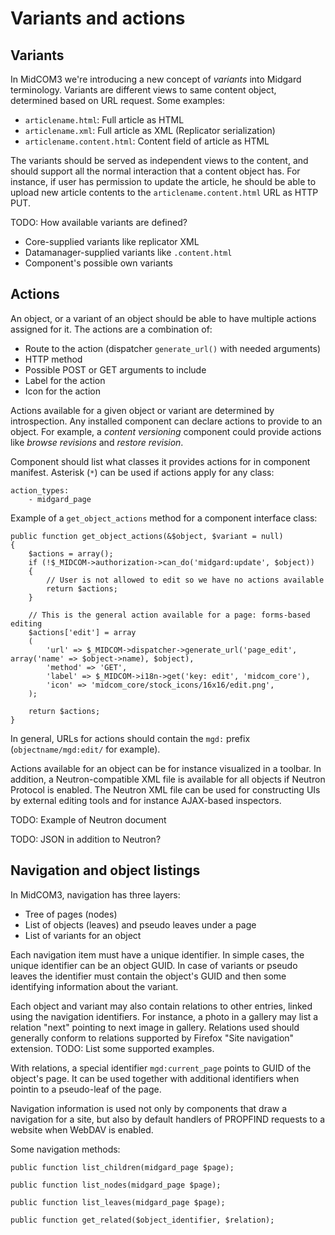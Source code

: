 Variants and actions
====================

## Variants

In MidCOM3 we're introducing a new concept of _variants_ into Midgard terminology. Variants are different views to same content object, determined based on URL request. Some examples:

* `articlename.html`: Full article as HTML
* `articlename.xml`: Full article as XML (Replicator serialization)
* `articlename.content.html`: Content field of article as HTML

The variants should be served as independent views to the content, and should support all the normal interaction that a content object has. For instance, if user has permission to update the article, he should be able to upload new article contents to the `articlename.content.html` URL as HTTP PUT.

TODO: How available variants are defined?

* Core-supplied variants like replicator XML
* Datamanager-supplied variants like `.content.html`
* Component's possible own variants

## Actions

An object, or a variant of an object should be able to have multiple actions assigned for it. The actions are a combination of:

* Route to the action (dispatcher `generate_url()` with needed arguments)
* HTTP method
* Possible POST or GET arguments to include
* Label for the action
* Icon for the action

Actions available for a given object or variant are determined by introspection. Any installed component can declare actions to provide to an object. For example, a _content versioning_ component could provide actions like _browse revisions_ and _restore revision_.

Component should list what classes it provides actions for in component manifest. Asterisk (`*`) can be used if actions apply for any  class:

    action_types:
        - midgard_page

Example of a `get_object_actions` method for a component interface class:

    public function get_object_actions(&$object, $variant = null)
    {
        $actions = array();
        if (!$_MIDCOM->authorization->can_do('midgard:update', $object))
        {
            // User is not allowed to edit so we have no actions available
            return $actions;
        }
        
        // This is the general action available for a page: forms-based editing
        $actions['edit'] = array
        (
            'url' => $_MIDCOM->dispatcher->generate_url('page_edit', array('name' => $object->name), $object),
            'method' => 'GET',
            'label' => $_MIDCOM->i18n->get('key: edit', 'midcom_core'),
            'icon' => 'midcom_core/stock_icons/16x16/edit.png',
        );

        return $actions;
    }

In general, URLs for actions should contain the `mgd:` prefix (`objectname/mgd:edit/` for example).

Actions available for an object can be for instance visualized in a toolbar. In addition, a Neutron-compatible XML file is available for all objects if Neutron Protocol is enabled. The Neutron XML file can be used for constructing UIs by external editing tools and for instance AJAX-based inspectors.

TODO: Example of Neutron document

TODO: JSON in addition to Neutron?

## Navigation and object listings

In MidCOM3, navigation has three layers:

* Tree of pages (nodes)
* List of objects (leaves) and pseudo leaves under a page
* List of variants for an object

Each navigation item must have a unique identifier. In simple cases, the unique identifier can be an object GUID. In case of variants or pseudo leaves the identifier must contain the object's GUID and then some identifying information about the variant.

Each object and variant may also contain relations to other entries, linked using the navigation identifiers. For instance, a photo in a gallery may list a relation "next" pointing to next image in gallery. Relations used should generally conform to relations supported by Firefox "Site navigation" extension. TODO: List some supported examples.

With relations, a special identifier `mgd:current_page` points to GUID of the object's page. It can be used together with additional identifiers when pointin to a pseudo-leaf of the page.

Navigation information is used not only by components that draw a navigation for a site, but also by default handlers of PROPFIND requests to a website when WebDAV is enabled.

Some navigation methods:

    public function list_children(midgard_page $page);
    
    public function list_nodes(midgard_page $page);
    
    public function list_leaves(midgard_page $page);
    
    public function get_related($object_identifier, $relation);